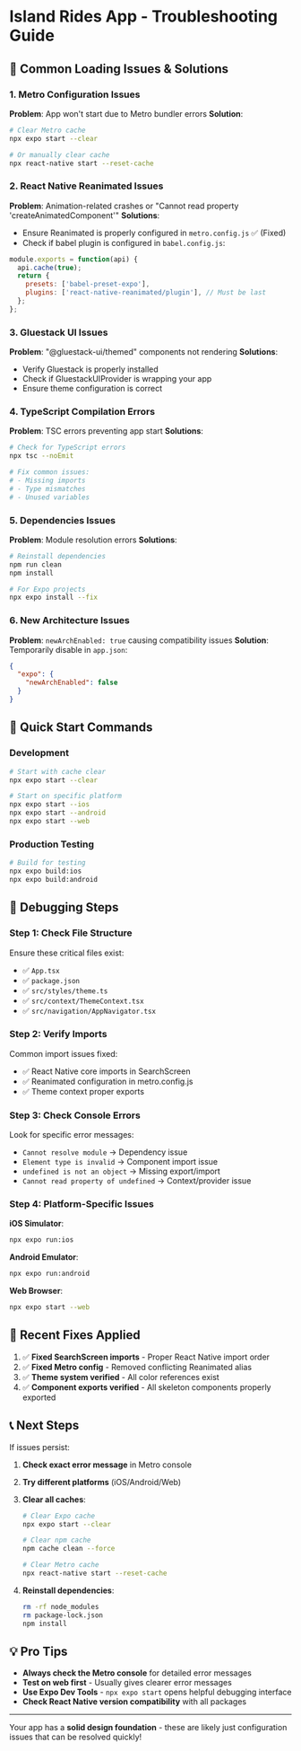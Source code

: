 # Island Rides App - Troubleshooting Guide

## 🚨 Common Loading Issues & Solutions

### 1. **Metro Configuration Issues**
**Problem**: App won't start due to Metro bundler errors
**Solution**: 
```bash
# Clear Metro cache
npx expo start --clear

# Or manually clear cache
npx react-native start --reset-cache
```

### 2. **React Native Reanimated Issues**
**Problem**: Animation-related crashes or "Cannot read property 'createAnimatedComponent'"
**Solutions**:
- Ensure Reanimated is properly configured in `metro.config.js` ✅ (Fixed)
- Check if babel plugin is configured in `babel.config.js`:
```javascript
module.exports = function(api) {
  api.cache(true);
  return {
    presets: ['babel-preset-expo'],
    plugins: ['react-native-reanimated/plugin'], // Must be last
  };
};
```

### 3. **Gluestack UI Issues**
**Problem**: "@gluestack-ui/themed" components not rendering
**Solutions**:
- Verify Gluestack is properly installed
- Check if GluestackUIProvider is wrapping your app
- Ensure theme configuration is correct

### 4. **TypeScript Compilation Errors**
**Problem**: TSC errors preventing app start
**Solutions**:
```bash
# Check for TypeScript errors
npx tsc --noEmit

# Fix common issues:
# - Missing imports
# - Type mismatches
# - Unused variables
```

### 5. **Dependencies Issues**
**Problem**: Module resolution errors
**Solutions**:
```bash
# Reinstall dependencies
npm run clean
npm install

# For Expo projects
npx expo install --fix
```

### 6. **New Architecture Issues** 
**Problem**: `newArchEnabled: true` causing compatibility issues
**Solution**: Temporarily disable in `app.json`:
```json
{
  "expo": {
    "newArchEnabled": false
  }
}
```

## 🔧 Quick Start Commands

### Development
```bash
# Start with cache clear
npx expo start --clear

# Start on specific platform
npx expo start --ios
npx expo start --android
npx expo start --web
```

### Production Testing
```bash
# Build for testing
npx expo build:ios
npx expo build:android
```

## 🐛 Debugging Steps

### Step 1: Check File Structure
Ensure these critical files exist:
- ✅ `App.tsx`
- ✅ `package.json`
- ✅ `src/styles/theme.ts`
- ✅ `src/context/ThemeContext.tsx`
- ✅ `src/navigation/AppNavigator.tsx`

### Step 2: Verify Imports
Common import issues fixed:
- ✅ React Native core imports in SearchScreen
- ✅ Reanimated configuration in metro.config.js
- ✅ Theme context proper exports

### Step 3: Check Console Errors
Look for specific error messages:
- `Cannot resolve module` → Dependency issue
- `Element type is invalid` → Component import issue  
- `undefined is not an object` → Missing export/import
- `Cannot read property of undefined` → Context/provider issue

### Step 4: Platform-Specific Issues
**iOS Simulator**:
```bash
npx expo run:ios
```

**Android Emulator**:
```bash
npx expo run:android
```

**Web Browser**:
```bash
npx expo start --web
```

## 🎯 Recent Fixes Applied

1. ✅ **Fixed SearchScreen imports** - Proper React Native import order
2. ✅ **Fixed Metro config** - Removed conflicting Reanimated alias
3. ✅ **Theme system verified** - All color references exist
4. ✅ **Component exports verified** - All skeleton components properly exported

## 📞 Next Steps

If issues persist:

1. **Check exact error message** in Metro console
2. **Try different platforms** (iOS/Android/Web)
3. **Clear all caches**:
   ```bash
   # Clear Expo cache
   npx expo start --clear
   
   # Clear npm cache  
   npm cache clean --force
   
   # Clear Metro cache
   npx react-native start --reset-cache
   ```

4. **Reinstall dependencies**:
   ```bash
   rm -rf node_modules
   rm package-lock.json
   npm install
   ```

## 💡 Pro Tips

- **Always check the Metro console** for detailed error messages
- **Test on web first** - Usually gives clearer error messages
- **Use Expo Dev Tools** - `npx expo start` opens helpful debugging interface
- **Check React Native version compatibility** with all packages

---

Your app has a **solid design foundation** - these are likely just configuration issues that can be resolved quickly!